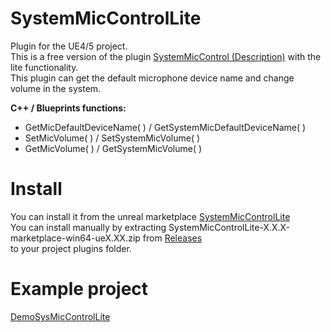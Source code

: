 # SystemMicControlLite
Plugin for the UE4/5 project.  
This is a free version of the plugin [SystemMicControl (Description)](https://docs.google.com/document/d/1NYCdhVC80tmAJsXnskTMwWl0N258tUetse-EVZI2anY/edit?usp=drive_link) with the lite functionality.  
This plugin can get the default microphone device name and change volume in the system. 

**C++ / Blueprints functions:**
- GetMicDefaultDeviceName( ) / GetSystemMicDefaultDeviceName( )
- SetMicVolume( ) / SetSystemMicVolume( )
- GetMicVolume( ) / GetSystemMicVolume( )

# Install
You can install it from the unreal marketplace [SystemMicControlLite](https://www.unrealengine.com/marketplace/en-US/product/system-mic-control-lite)  
You can install manually by extracting SystemMicControlLite-X.X.X-marketplace-win64-ueX.XX.zip from [Releases](https://github.com/mrbindraw/SystemMicControlLite/releases)  
to your project plugins folder.

# Example project  
[DemoSysMicControlLite](https://drive.google.com/drive/folders/1Ww4Nbb8jy67cO08OQvnSCoec_BDWIiKp?usp=sharing)
